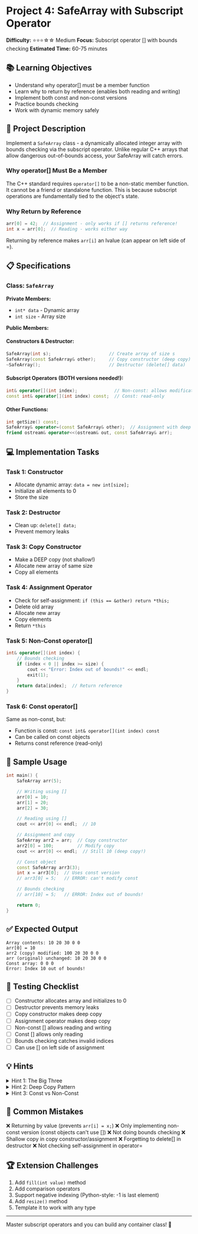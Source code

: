 # Project 4: SafeArray with Subscript Operator

**Difficulty:** ⭐⭐⭐☆☆ Medium
**Focus:** Subscript operator [] with bounds checking
**Estimated Time:** 60-75 minutes

## 📚 Learning Objectives

- Understand why operator[] must be a member function
- Learn why to return by reference (enables both reading and writing)
- Implement both const and non-const versions
- Practice bounds checking
- Work with dynamic memory safely

## 🎯 Project Description

Implement a `SafeArray` class - a dynamically allocated integer array with bounds checking via the subscript operator. Unlike regular C++ arrays that allow dangerous out-of-bounds access, your SafeArray will catch errors.

### Why operator[] Must Be a Member

The C++ standard requires `operator[]` to be a non-static member function. It cannot be a friend or standalone function. This is because subscript operations are fundamentally tied to the object's state.

### Why Return by Reference

```cpp
arr[0] = 42;  // Assignment - only works if [] returns reference!
int x = arr[0];  // Reading - works either way
```

Returning by reference makes `arr[i]` an lvalue (can appear on left side of =).

## 📋 Specifications

### Class: `SafeArray`

**Private Members:**
- `int* data` - Dynamic array
- `int size` - Array size

**Public Members:**

#### Constructors & Destructor:
```cpp
SafeArray(int s);                      // Create array of size s
SafeArray(const SafeArray& other);     // Copy constructor (deep copy)
~SafeArray();                          // Destructor (delete[] data)
```

#### Subscript Operators (BOTH versions needed!):
```cpp
int& operator[](int index);              // Non-const: allows modification
const int& operator[](int index) const;  // Const: read-only
```

#### Other Functions:
```cpp
int getSize() const;
SafeArray& operator=(const SafeArray& other);  // Assignment with deep copy
friend ostream& operator<<(ostream& out, const SafeArray& arr);
```

## 💻 Implementation Tasks

### Task 1: Constructor
- Allocate dynamic array: `data = new int[size];`
- Initialize all elements to 0
- Store the size

### Task 2: Destructor
- Clean up: `delete[] data;`
- Prevent memory leaks

### Task 3: Copy Constructor
- Make a DEEP copy (not shallow!)
- Allocate new array of same size
- Copy all elements

### Task 4: Assignment Operator
- Check for self-assignment: `if (this == &other) return *this;`
- Delete old array
- Allocate new array
- Copy elements
- Return `*this`

### Task 5: Non-Const operator[]
```cpp
int& operator[](int index) {
    // Bounds checking
    if (index < 0 || index >= size) {
        cout << "Error: Index out of bounds!" << endl;
        exit(1);
    }
    return data[index];  // Return reference
}
```

### Task 6: Const operator[]
Same as non-const, but:
- Function is const: `const int& operator[](int index) const`
- Can be called on const objects
- Returns const reference (read-only)

## 📝 Sample Usage

```cpp
int main() {
    SafeArray arr(5);

    // Writing using []
    arr[0] = 10;
    arr[1] = 20;
    arr[2] = 30;

    // Reading using []
    cout << arr[0] << endl;  // 10

    // Assignment and copy
    SafeArray arr2 = arr;  // Copy constructor
    arr2[0] = 100;         // Modify copy
    cout << arr[0] << endl;  // Still 10 (deep copy!)

    // Const object
    const SafeArray arr3(3);
    int x = arr3[0];  // Uses const version
    // arr3[0] = 5;   // ERROR: can't modify const

    // Bounds checking
    // arr[10] = 5;   // ERROR: Index out of bounds!

    return 0;
}
```

## ✅ Expected Output

```
Array contents: 10 20 30 0 0
arr[0] = 10
arr2 (copy) modified: 100 20 30 0 0
arr (original) unchanged: 10 20 30 0 0
Const array: 0 0 0
Error: Index 10 out of bounds!
```

## 🧪 Testing Checklist

- [ ] Constructor allocates array and initializes to 0
- [ ] Destructor prevents memory leaks
- [ ] Copy constructor makes deep copy
- [ ] Assignment operator makes deep copy
- [ ] Non-const [] allows reading and writing
- [ ] Const [] allows only reading
- [ ] Bounds checking catches invalid indices
- [ ] Can use [] on left side of assignment

## 💡 Hints

<details>
<summary>Hint 1: The Big Three</summary>

Classes with dynamic memory MUST implement:
1. Destructor
2. Copy constructor
3. Assignment operator

Otherwise you get shallow copies and memory leaks!
</details>

<details>
<summary>Hint 2: Deep Copy Pattern</summary>

```cpp
SafeArray(const SafeArray& other) : size(other.size) {
    data = new int[size];
    for (int i = 0; i < size; i++) {
        data[i] = other.data[i];
    }
}
```
</details>

<details>
<summary>Hint 3: Const vs Non-Const</summary>

The compiler chooses which operator[] to call:
- Non-const object → calls non-const version
- Const object → calls const version
- If only non-const exists, const objects can't use [] at all!
</details>

## 🐛 Common Mistakes

❌ Returning by value (prevents `arr[i] = x;`)
❌ Only implementing non-const version (const objects can't use [])
❌ Not doing bounds checking
❌ Shallow copy in copy constructor/assignment
❌ Forgetting to delete[] in destructor
❌ Not checking self-assignment in operator=

## 🏆 Extension Challenges

1. Add `fill(int value)` method
2. Add comparison operators
3. Support negative indexing (Python-style: -1 is last element)
4. Add `resize()` method
5. Template it to work with any type

---

Master subscript operators and you can build any container class! 🚀
